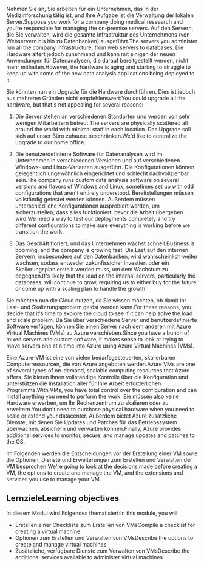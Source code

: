 <span data-ttu-id="b2aa0-101">Nehmen Sie an, Sie arbeiten für ein Unternehmen, das in der Medizinforschung tätig ist, und Ihre Aufgabe ist die Verwaltung der lokalen Server.</span><span class="sxs-lookup"><span data-stu-id="b2aa0-101">Suppose you work for a company doing medical reseaarch and you're responsible for managing the on-premise servers.</span></span> <span data-ttu-id="b2aa0-102">Auf den Servern, die Sie verwalten, wird die gesamte Infrastruktur des Unternehmens (von Webservern bis hin zu Datenbanken) ausgeführt.</span><span class="sxs-lookup"><span data-stu-id="b2aa0-102">The servers you administer run all the company infrastructure, from web servers to databases.</span></span> <span data-ttu-id="b2aa0-103">Die Hardware altert jedoch zunehmend und kann mit einigen der neuen Anwendungen für Datenanalysen, die darauf bereitgestellt werden, nicht mehr mithalten.</span><span class="sxs-lookup"><span data-stu-id="b2aa0-103">However, the hardware is aging and starting to struggle to keep up with some of the new data analysis applications being deployed to it.</span></span>

<span data-ttu-id="b2aa0-104">Sie könnten nun ein Upgrade für die Hardware durchführen. Dies ist jedoch aus mehreren Gründen nicht empfehlenswert:</span><span class="sxs-lookup"><span data-stu-id="b2aa0-104">You could upgrade all the hardware, but that's not appealing for several reasons:</span></span>

1. <span data-ttu-id="b2aa0-105">Die Server stehen an verschiedenen Standorten und werden von sehr wenigen Mitarbeitern betreut.</span><span class="sxs-lookup"><span data-stu-id="b2aa0-105">The servers are physically scattered all around the world with minimal staff in each location.</span></span> <span data-ttu-id="b2aa0-106">Das Upgrade soll sich auf unser Büro zuhause beschränken.</span><span class="sxs-lookup"><span data-stu-id="b2aa0-106">We'd like to centralize the upgrade to our home office.</span></span>

1. <span data-ttu-id="b2aa0-107">Die benutzerdefinierte Software für Datenanalysen wird im Unternehmen in verschiedenen Versionen und auf verschiedenen Windows- und Linux-Varianten ausgeführt. Die Konfigurationen können gelegentlich ungewöhnlich eingerichtet und schlecht nachvollziehbar sein.</span><span class="sxs-lookup"><span data-stu-id="b2aa0-107">The company runs custom data analysis software on several versions and flavors of Windows and Linux, sometimes set up with odd configurations that aren't entirely understood.</span></span> <span data-ttu-id="b2aa0-108">Bereitstellungen müssen vollständig getestet werden können. Außerdem müssen unterschiedliche Konfigurationen ausprobiert werden, um sicherzustellen, dass alles funktioniert, bevor die Arbeit übergeben wird.</span><span class="sxs-lookup"><span data-stu-id="b2aa0-108">We need a way to test our deployments completely and try different configurations to make sure everything is working before we transition the work.</span></span>

1. <span data-ttu-id="b2aa0-109">Das Geschäft floriert, und das Unternehmen wächst schnell.</span><span class="sxs-lookup"><span data-stu-id="b2aa0-109">Business is booming, and the company is growing fast.</span></span> <span data-ttu-id="b2aa0-110">Die Last auf den internen Servern, insbesondere auf den Datenbanken, wird wahrscheinlich weiter wachsen, sodass entweder zukunftssicher investiert oder ein Skalierungsplan erstellt werden muss, um dem Wachstum zu begegnen.</span><span class="sxs-lookup"><span data-stu-id="b2aa0-110">It's likely that the load on the internal servers, particularly the databases, will continue to grow, requiring us to either buy for the future or come up with a scaling plan to handle the growth.</span></span>

<span data-ttu-id="b2aa0-111">Sie möchten nun die Cloud nutzen, da Sie wissen möchten, ob damit Ihr Last- und Skalierungsproblem gelöst werden kann.</span><span class="sxs-lookup"><span data-stu-id="b2aa0-111">For these reasons, you decide that it's time to explore the cloud to see if it can help solve the load and scale problem.</span></span> <span data-ttu-id="b2aa0-112">Da Sie über verschiedene Server und benutzerdefinierte Software verfügen, können Sie einen Server nach dem anderen mit Azure Virtual Machines (VMs) zu Azure verschieben.</span><span class="sxs-lookup"><span data-stu-id="b2aa0-112">Since you have a bunch of mixed servers and custom software, it makes sense to look at trying to move servers one at a time into Azure using Azure Virtual Machines (VMs).</span></span>

<span data-ttu-id="b2aa0-113">Eine Azure-VM ist eine von vielen bedarfsgesteuerten, skalierbaren Computerressourcen, die von Azure angeboten werden.</span><span class="sxs-lookup"><span data-stu-id="b2aa0-113">Azure VMs are one of several types of on-demand, scalable computing resources that Azure offers.</span></span> <span data-ttu-id="b2aa0-114">Sie bieten Ihnen vollständige Kontrolle über die Konfiguration und unterstützen die Installation aller für Ihre Arbeit erforderlichen Programme.</span><span class="sxs-lookup"><span data-stu-id="b2aa0-114">With VMs, you have total control over the configuration and can install anything you need to perform the work.</span></span> <span data-ttu-id="b2aa0-115">Sie müssen also keine Hardware erwerben, um Ihr Rechenzentrum zu skalieren oder zu erweitern.</span><span class="sxs-lookup"><span data-stu-id="b2aa0-115">You don't need to purchase physical hardware when you need to scale or extend your datacenter.</span></span> <span data-ttu-id="b2aa0-116">Außerdem bietet Azure zusätzliche Dienste, mit denen Sie Updates und Patches für das Betriebssystem überwachen, absichern und verwalten können.</span><span class="sxs-lookup"><span data-stu-id="b2aa0-116">Finally, Azure provides additional services to monitor, secure, and manage updates and patches to the OS.</span></span>

<span data-ttu-id="b2aa0-117">Im Folgenden werden die Entscheidungen vor der Erstellung einer VM sowie die Optionen, Dienste und Erweiterungen zum Erstellen und Verwalten der VM besprochen.</span><span class="sxs-lookup"><span data-stu-id="b2aa0-117">We're going to look at the decisions made before creating a VM, the options to create and manage the VM, and the extensions and services you use to manage your VM.</span></span>

## <a name="learning-objectives"></a><span data-ttu-id="b2aa0-118">Lernziele</span><span class="sxs-lookup"><span data-stu-id="b2aa0-118">Learning objectives</span></span>

<span data-ttu-id="b2aa0-119">In diesem Modul wird Folgendes thematisiert:</span><span class="sxs-lookup"><span data-stu-id="b2aa0-119">In this module, you will:</span></span>

- <span data-ttu-id="b2aa0-120">Erstellen einer Checkliste zum Erstellen von VMs</span><span class="sxs-lookup"><span data-stu-id="b2aa0-120">Compile a checklist for creating a virtual machine</span></span>
- <span data-ttu-id="b2aa0-121">Optionen zum Erstellen und Verwalten von VMs</span><span class="sxs-lookup"><span data-stu-id="b2aa0-121">Describe the options to create and manage virtual machines</span></span>
- <span data-ttu-id="b2aa0-122">Zusätzliche, verfügbare Dienste zum Verwalten von VMs</span><span class="sxs-lookup"><span data-stu-id="b2aa0-122">Describe the additional services available to administer virtual machines</span></span>
